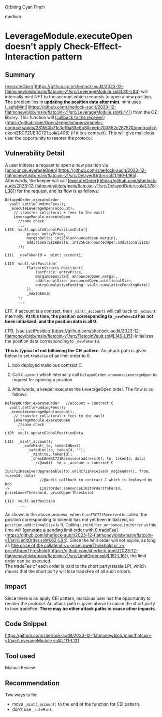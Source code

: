 Orbiting Cyan Finch

medium

# LeverageModule.executeOpen doesn't apply Check-Effect-Interaction pattern

## Summary

[[executeOpen](https://github.com/sherlock-audit/2023-12-flatmoney/blob/main/flatcoin-v1/src/LeverageModule.sol#L80-L84)](https://github.com/sherlock-audit/2023-12-flatmoney/blob/main/flatcoin-v1/src/LeverageModule.sol#L80-L84) will internally mint NFT to the account which requests to open a new position. The problem lies in **updating the position data after mint**. mint uses [[_safeMint](https://github.com/sherlock-audit/2023-12-flatmoney/blob/main/flatcoin-v1/src/LeverageModule.sol#L441)](https://github.com/sherlock-audit/2023-12-flatmoney/blob/main/flatcoin-v1/src/LeverageModule.sol#L441) from the OZ library. This function will [[callback to the receiver](https://github.com/OpenZeppelin/openzeppelin-contracts/blob/281550b71c3df9a83e6b80ceefc700852c287570/contracts/token/ERC721/ERC721.sol#L406)](https://github.com/OpenZeppelin/openzeppelin-contracts/blob/281550b71c3df9a83e6b80ceefc700852c287570/contracts/token/ERC721/ERC721.sol#L406) (if it is a contract). This will give malicious user the opportunity to reenter the protocol.

## Vulnerability Detail

A user initiates a request to open a new position via [[announceLeverageOpen](https://github.com/sherlock-audit/2023-12-flatmoney/blob/main/flatcoin-v1/src/DelayedOrder.sol#L160-L165)](https://github.com/sherlock-audit/2023-12-flatmoney/blob/main/flatcoin-v1/src/DelayedOrder.sol#L160-L165). Afterwards, the keeper will call [[executeOrder](https://github.com/sherlock-audit/2023-12-flatmoney/blob/main/flatcoin-v1/src/DelayedOrder.sol#L378-L381)](https://github.com/sherlock-audit/2023-12-flatmoney/blob/main/flatcoin-v1/src/DelayedOrder.sol#L378-L381) for the request, and its flow is as follows:

```flow
DelayedOrder.executeOrder
  vault.settleFundingFees();
  _executeLeverageOpen(account);
    // transfer collateral + fees to the vault
    LeverageModule.executeOpen
      //some check
      ...
L105  vault.updateGlobalPositionData({
          price: entryPrice,
          marginDelta: int256(announcedOpen.margin),
          additionalSizeDelta: int256(announcedOpen.additionalSize)
      });

L111  _newTokenId = _mint(_account);

L113  vault.setPosition(
          FlatcoinStructs.Position({
              lastPrice: entryPrice,
              marginDeposited: announcedOpen.margin,
              additionalSize: announcedOpen.additionalSize,
              entryCumulativeFunding: vault.cumulativeFundingRate()
          }),
          _newTokenId
      );
      ....
```

L111, if account is a contract, then `_mint(_account)` will call back to `_account` internally. **At this time, the position corresponding to `_newTokenId` has not been initialized, and the position data is all 0**.

L113, [[vault.setPosition](https://github.com/sherlock-audit/2023-12-flatmoney/blob/main/flatcoin-v1/src/FlatcoinVault.sol#L146-L151)](https://github.com/sherlock-audit/2023-12-flatmoney/blob/main/flatcoin-v1/src/FlatcoinVault.sol#L146-L151) initializes the position data corresponding to `_newTokenId`.

**This is typical of not following the CEI pattern**. An attack path is given below to set `tradeFee` of an limit order to 0.

1. bob deployed malicious contract C.

2. Call `C.open()` which internally call `DelayedOrder.announceLeverageOpen` to request for opening a position.

3. Afterwards, a keeper executes the LeverageOpen order. The flow is as follows:

```flow
DelayedOrder.executeOrder	//account = Contract C
  vault.settleFundingFees();
  _executeLeverageOpen(account);
    // transfer collateral + fees to the vault
    LeverageModule.executeOpen
      //some check
      ...
L105  vault.updateGlobalPositionData

L111  _mint(_account);
        _safeMint(_to, tokenIdNext)
          _safeMint(to, tokenId, "");
            _mint(to, tokenId);
            _checkOnERC721Received(address(0), to, tokenId, data)
              //@audit  to = _account = contract C
              IERC721ReceiverUpgradeable(to).onERC721Received(_msgSender(), from, tokenId, data)
                //@audit callback to contract C which is deployed by bob
->              LimitOrder.announceLimitOrder(tokenId, priceLowerThreshold, priceUpperThreshold)
        
L113  vault.setPosition
      ....
```

As shown in the above process, when `C.onERC721Received` is called, the position corresponding to tokenId has not yet been initialized, so `position.additionalSize` is 0. Calling `LimitOrder.announceLimitOrder` at this time will [[generate a pending limit order with 0 tradeFee](https://github.com/sherlock-audit/2023-12-flatmoney/blob/main/flatcoin-v1/src/LimitOrder.sol#L62-L64)](https://github.com/sherlock-audit/2023-12-flatmoney/blob/main/flatcoin-v1/src/LimitOrder.sol#L62-L64). Since the limit order will not expire, as long as [[the price of the collateral <= priceLowerThreshold or >= priceUpperThreshold](https://github.com/sherlock-audit/2023-12-flatmoney/blob/main/flatcoin-v1/src/LimitOrder.sol#L151-L161)](https://github.com/sherlock-audit/2023-12-flatmoney/blob/main/flatcoin-v1/src/LimitOrder.sol#L151-L161), the limit order can be executed.  
The tradeFee of each order is paid to the short party(stable LP), which means that the short party will lose tradeFee of all such orders.

## Impact

Since there is no apply CEI pattern, malicious user has the opportunity to reenter the protocol. An attack path is given above to cause the short party to lose tradeFee. **There may be other attack paths to cause other impacts**.

## Code Snippet

https://github.com/sherlock-audit/2023-12-flatmoney/blob/main/flatcoin-v1/src/LeverageModule.sol#L111-L121

## Tool used

Manual Review

## Recommendation

Two ways to fix:

- move `_mint(_account)` to the end of the function for CEI pattern.
- don't use `_safeMint`.